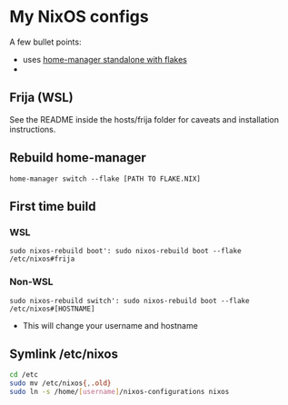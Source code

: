 # My NixOS configs

A few bullet points:
- uses [home-manager standalone with flakes](https://nix-community.github.io/home-manager/index.xhtml#sec-flakes-standalone)
- 

## Frija (WSL)
See the README inside the hosts/frija folder for caveats and installation instructions.


## Rebuild home-manager
`home-manager switch --flake [PATH TO FLAKE.NIX]`

## First time build
### WSL
`sudo nixos-rebuild boot': sudo nixos-rebuild boot --flake /etc/nixos#frija`
### Non-WSL
`sudo nixos-rebuild switch': sudo nixos-rebuild boot --flake /etc/nixos#[HOSTNAME]`
- This will change your username and hostname

## Symlink /etc/nixos
```sh
cd /etc
sudo mv /etc/nixos{,.old}
sudo ln -s /home/[username]/nixos-configurations nixos
```

